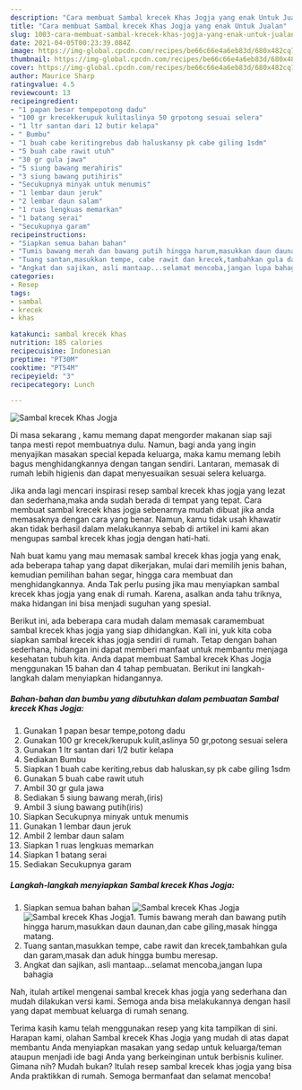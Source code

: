 ```yaml
---
description: "Cara membuat Sambal krecek Khas Jogja yang enak Untuk Jualan"
title: "Cara membuat Sambal krecek Khas Jogja yang enak Untuk Jualan"
slug: 1003-cara-membuat-sambal-krecek-khas-jogja-yang-enak-untuk-jualan
date: 2021-04-05T00:23:39.084Z
image: https://img-global.cpcdn.com/recipes/be66c66e4a6eb83d/680x482cq70/sambal-krecek-khas-jogja-foto-resep-utama.jpg
thumbnail: https://img-global.cpcdn.com/recipes/be66c66e4a6eb83d/680x482cq70/sambal-krecek-khas-jogja-foto-resep-utama.jpg
cover: https://img-global.cpcdn.com/recipes/be66c66e4a6eb83d/680x482cq70/sambal-krecek-khas-jogja-foto-resep-utama.jpg
author: Maurice Sharp
ratingvalue: 4.5
reviewcount: 13
recipeingredient:
- "1 papan besar tempepotong dadu"
- "100 gr krecekkerupuk kulitaslinya 50 grpotong sesuai selera"
- "1 ltr santan dari 12 butir kelapa"
- " Bumbu"
- "1 buah cabe keritingrebus dab haluskansy pk cabe giling 1sdm"
- "5 buah cabe rawit utuh"
- "30 gr gula jawa"
- "5 siung bawang merahiris"
- "3 siung bawang putihiris"
- "Secukupnya minyak untuk menumis"
- "1 lembar daun jeruk"
- "2 lembar daun salam"
- "1 ruas lengkuas memarkan"
- "1 batang serai"
- "Secukupnya garam"
recipeinstructions:
- "Siapkan semua bahan bahan"
- "Tumis bawang merah dan bawang putih hingga harum,masukkan daun daunan,dan cabe giling,masak hingga matang."
- "Tuang santan,masukkan tempe, cabe rawit dan krecek,tambahkan gula dan garam,masak dan aduk hingga bumbu meresap."
- "Angkat dan sajikan, asli mantaap...selamat mencoba,jangan lupa bahagia"
categories:
- Resep
tags:
- sambal
- krecek
- khas

katakunci: sambal krecek khas 
nutrition: 185 calories
recipecuisine: Indonesian
preptime: "PT30M"
cooktime: "PT54M"
recipeyield: "3"
recipecategory: Lunch

---
```



![Sambal krecek Khas Jogja](https://img-global.cpcdn.com/recipes/be66c66e4a6eb83d/680x482cq70/sambal-krecek-khas-jogja-foto-resep-utama.jpg)

Di masa  sekarang , kamu memang dapat mengorder makanan siap saji tanpa mesti repot membuatnya dulu. Namun, bagi anda yang ingin menyajikan masakan special kepada keluarga, maka kamu memang lebih bagus menghidangkannya dengan tangan sendiri. Lantaran, memasak di rumah lebih higienis dan dapat menyesuaikan sesuai selera keluarga.

Jika anda lagi mencari inspirasi resep sambal krecek khas jogja yang lezat dan sederhana,maka anda sudah berada di tempat yang tepat. Cara membuat sambal krecek khas jogja  sebenarnya mudah dibuat jika anda memasaknya dengan cara yang benar. Namun, kamu tidak usah khawatir akan tidak berhasil dalam melakukannya 
sebab di artikel ini kami akan mengupas sambal krecek khas jogja dengan hati-hati.  



Nah buat kamu yang mau memasak sambal krecek khas jogja yang enak, ada beberapa tahap yang dapat dikerjakan, mulai dari memilih jenis bahan, kemudian pemilihan bahan segar, hingga cara membuat dan menghidangkannya. Anda Tak perlu pusing jika mau menyiapkan sambal krecek khas jogja yang enak di rumah. Karena, asalkan anda  tahu triknya, maka hidangan ini bisa menjadi suguhan yang spesial.

Berikut ini, ada beberapa cara mudah dalam memasak caramembuat sambal krecek khas jogja yang siap dihidangkan. Kali ini, yuk kita coba siapkan sambal krecek khas jogja sendiri di rumah. Tetap dengan bahan sederhana, hidangan ini dapat memberi manfaat untuk membantu menjaga kesehatan tubuh kita. Anda dapat membuat Sambal krecek Khas Jogja menggunakan 15 bahan dan 4 tahap pembuatan. Berikut ini langkah-langkah dalam menyiapkan hidangannya.

<!--inarticleads1-->

##### Bahan-bahan dan bumbu yang dibutuhkan dalam pembuatan Sambal krecek Khas Jogja:

1. Gunakan 1 papan besar tempe,potong dadu
1. Gunakan 100 gr krecek/kerupuk kulit,aslinya 50 gr,potong sesuai selera
1. Gunakan 1 ltr santan dari 1/2 butir kelapa
1. Sediakan  Bumbu
1. Siapkan 1 buah cabe keriting,rebus dab haluskan,sy pk cabe giling 1sdm
1. Gunakan 5 buah cabe rawit utuh
1. Ambil 30 gr gula jawa
1. Sediakan 5 siung bawang merah,(iris)
1. Ambil 3 siung bawang putih(iris)
1. Siapkan Secukupnya minyak untuk menumis
1. Gunakan 1 lembar daun jeruk
1. Ambil 2 lembar daun salam
1. Siapkan 1 ruas lengkuas memarkan
1. Siapkan 1 batang serai
1. Sediakan Secukupnya garam




<!--inarticleads2-->

##### Langkah-langkah menyiapkan Sambal krecek Khas Jogja:

1. Siapkan semua bahan bahan
<img src="https://img-global.cpcdn.com/steps/97b62bd8832f4b4c/160x128cq70/sambal-krecek-khas-jogja-langkah-memasak-1-foto.jpg" alt="Sambal krecek Khas Jogja"><img src="https://img-global.cpcdn.com/steps/a129230625e7229c/160x128cq70/sambal-krecek-khas-jogja-langkah-memasak-1-foto.jpg" alt="Sambal krecek Khas Jogja">1. Tumis bawang merah dan bawang putih hingga harum,masukkan daun daunan,dan cabe giling,masak hingga matang.
1. Tuang santan,masukkan tempe, cabe rawit dan krecek,tambahkan gula dan garam,masak dan aduk hingga bumbu meresap.
1. Angkat dan sajikan, asli mantaap...selamat mencoba,jangan lupa bahagia




Nah, itulah artikel mengenai  sambal krecek khas jogja  yang sederhana dan mudah dilakukan versi kami. Semoga anda bisa melakukannya dengan hasil yang dapat membuat keluarga di rumah senang. 

Terima kasih kamu telah menggunakan resep yang kita tampilkan di sini. Harapan kami, olahan  Sambal krecek Khas Jogja yang mudah di atas dapat membantu Anda menyiapkan masakan yang sedap untuk keluarga/teman ataupun menjadi ide bagi Anda yang berkeinginan untuk berbisnis kuliner. Gimana nih? Mudah bukan? Itulah resep sambal krecek khas jogja yang bisa Anda praktikkan di rumah. Semoga bermanfaat dan selamat mencoba!

